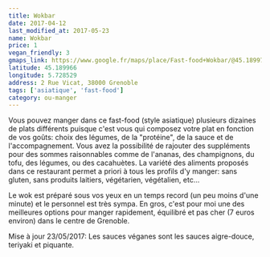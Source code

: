 ```yaml
---
title: Wokbar
date: 2017-04-12
last_modified_at: 2017-05-23
name: Wokbar
price: 1
vegan_friendly: 3
gmaps_link: https://www.google.fr/maps/place/Fast-food+Wokbar/@45.189971,5.728489,15z/data=!4m2!3m1!1s0x0:0xf2502ad14e6e2fae?sa=X&ved=0ahUKEwityOGJpqPTAhVBNxQKHe_qADgQ_BIIbzAK
latitude: 45.189966
longitude: 5.728529
address: 2 Rue Vicat, 38000 Grenoble
tags: ['asiatique', 'fast-food']
category: ou-manger
---
```


Vous pouvez manger dans ce fast-food (style asiatique) plusieurs dizaines de plats différents puisque c'est vous qui composez votre plat en fonction de vos goûts: choix des légumes, de la "protéine", de la sauce et de l'accompagnement. Vous avez la possibilité de rajouter des suppléments pour des sommes raisonnables comme de l'ananas, des champignons, du tofu, des légumes, ou des cacahuètes. La variété des aliments proposés dans ce restaurant permet a priori à tous les profils d'y manger: sans gluten, sans produits laitiers, végétarien, végétalien, etc...

Le wok est préparé sous vos yeux en un temps record (un peu moins d'une minute) et le personnel est très sympa.
En gros, c'est pour moi une des meilleures options pour manger rapidement, équilibré et pas cher (7 euros environ) dans le centre de Grenoble.

Mise à jour 23/05/2017: Les sauces véganes sont les sauces aigre-douce, teriyaki et piquante. 